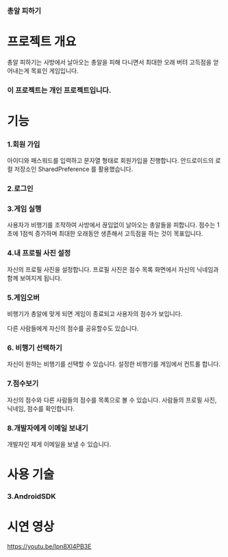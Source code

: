 ### 총알 피하기

# **프로젝트 개요**

총알 피하기는 사방에서 날아오는 총알을 피해 다니면서 최대한 오래 버텨 고득점을 얻어내는게 목표인 게임입니다.

### 이 프로젝트는 개인 프로젝트입니다.

# **기능**

### 1.회원 가입

아이디와 패스워드를 입력하고 문자열 형태로 회원가입을 진행합니다. 안드로이드의 로컬 저장소인 SharedPreference 를 활용했습니다.

### 2.로그인

### 3.게임 실행
사용자가 비행기를 조작하여 사방에서 끊임없이 날아오는 총알들을 피합니다. 점수는 1초에 1점씩 증가하며 최대한 오래동안 생존해서 고득점을 하는 것이 목표입니다.

### 4.내 프로필 사진 설정
자신의 프로필 사진을 설정합니다. 프로필 사진은 점수 목록 화면에서 자신의 닉네임과 함께 보여지게 됩니다.

### 5.게임오버
비행기가 총알에 맞게 되면 게임이 종료되고 사용자의 점수가 보입니다. 

다른 사람들에게 자신의 점수를 공유할수도 있습니다.

### 6. 비행기 선택하기

자신이 원하는 비행기를 선택할 수 있습니다. 설정한 비행기를 게임에서 컨트롤 합니다.

### 7.점수보기

자신의 점수와 다른 사람들의 점수를 목록으로 볼 수 있습니다. 사람들의 프로필 사진, 닉네임, 점수를 확인합니다.

### 8.개발자에게 이메일 보내기

개발자인 제게 이메일을 보낼 수 있습니다.

# **사용 기술**

### 3.AndroidSDK


# **시연 영상**
https://youtu.be/Ipn8Xl4PB3E

